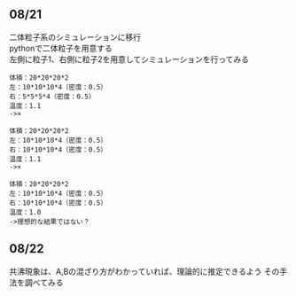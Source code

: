 ## 08/21
二体粒子系のシミュレーションに移行\
pythonで二体粒子を用意する\
左側に粒子1、右側に粒子2を用意してシミュレーションを行ってみる

```
体積：20*20*20*2
左：10*10*10*4（密度：0.5）
右：5*5*5*4（密度：0.5）
温度：1.1
->×
```

```
体積：20*20*20*2
左：10*10*10*4（密度：0.5）
右：10*10*10*4（密度：0.5）
温度：1.1
->×
```

```
体積：20*20*20*2
左：10*10*10*4（密度：0.5）
右：10*10*10*4（密度：0.5）
温度：1.0
->理想的な結果ではない？
```

## 08/22
共沸現象は、A,Bの混ざり方がわかっていれば、理論的に推定できるよう
その手法を調べてみる

